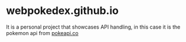 # webpokedex.github.io
It is a personal project that showcases API handling, in this case it is the pokemon api from [pokeapi.co](https://pokeapi.co/)
